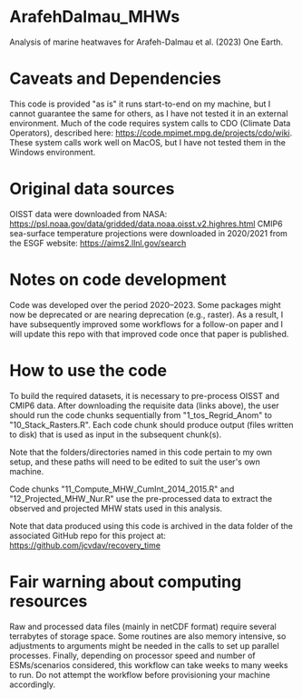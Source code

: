 # ArafehDalmau_MHWs
Analysis of marine heatwaves for Arafeh-Dalmau et al. (2023) One Earth.

# Caveats and Dependencies
This code is provided "as is" it runs start-to-end on my machine, but I cannot guarantee the same for others, as I have not tested it in an external environment.
Much of the code requires system calls to CDO (Climate Data Operators), described here: https://code.mpimet.mpg.de/projects/cdo/wiki. These system calls work well on MacOS, but I have not tested them in the Windows environment.

# Original data sources
OISST data were downloaded from NASA: https://psl.noaa.gov/data/gridded/data.noaa.oisst.v2.highres.html
CMIP6 sea-surface temperature projections were downloaded in 2020/2021 from the ESGF website: https://aims2.llnl.gov/search 

# Notes on code development
Code was developed over the period 2020–2023. Some packages might now be deprecated or are nearing deprecation (e.g., raster). As a result, I have subsequently improved some workflows for a follow-on paper and I will update this repo with that improved code once that paper is published.

# How to use the code
To build the required datasets, it is necessary to pre-process OISST and CMIP6 data. After downloading the requisite data (links above), the user should run the code chunks sequentially from "1_tos_Regrid_Anom" to "10_Stack_Rasters.R". Each code chunk should produce output (files written to disk) that is used as input in the subsequent chunk(s).

Note that the folders/directories named in this code pertain to my own setup, and these paths will need to be edited to suit the user's own machine.

Code chunks "11_Compute_MHW_CumInt_2014_2015.R" and "12_Projected_MHW_Nur.R" use the pre-processed data to extract the observed and projected MHW stats used in this analysis.

Note that data produced using this code is archived in the data folder of the associated GitHub repo for this project at: https://github.com/jcvdav/recovery_time

# Fair warning about computing resources
Raw and processed data files (mainly in netCDF format) require several terrabytes of storage space. Some routines are also memory intensive, so adjustments to arguments might be needed in the calls to set up parallel processes. Finally, depending on processor speed and number of ESMs/scenarios considered, this workflow can take weeks to many weeks to run. Do not attempt the workflow before provisioning your machine accordingly.

